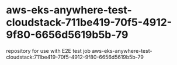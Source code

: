 # aws-eks-anywhere-test-cloudstack-711be419-70f5-4912-9f80-6656d5619b5b-79
repository for use with E2E test job aws-eks-anywhere-test-cloudstack:711be419-70f5-4912-9f80-6656d5619b5b-79
